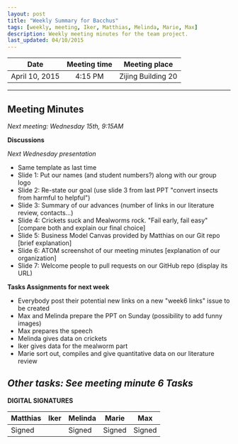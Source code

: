 ```yaml
---
layout: post
title: "Weekly Summary for Bacchus"
tags: [weekly, meeting, Iker, Matthias, Melinda, Marie, Max]
description: Weekly meeting minutes for the team project.
last_updated: 04/10/2015
---
```


|**Date** |**Meeting time**|**Meeting place**
| ------------- |:----------------:|:-------:
|April 10, 2015| 4:15 PM | Zijing Building 20
----------

Meeting Minutes
------
*Next meeting: Wednesday 15th, 9:15AM*

**Discussions**

*Next Wednesday presentation*

* Same template as last time
* Slide 1: Put our names (and student numbers?) along with our group logo
* Slide 2: Re-state our goal (use slide 3 from last PPT "convert insects from harmful to helpful")
* Slide 3: Summary of our advances (number of links in our literature review, contacts...)
* Slide 4: Crickets suck and Mealworms rock. "Fail early, fail easy" [compare both and explain our final choice]
* Slide 5: Business Model Canvas provided by Matthias on our Git repo [brief explanation]
* Slide 6: ATOM screenshot of our meeting minutes [explanation of our organization]
* Slide 7: Welcome people to pull requests on our GitHub repo (display its URL)

**Tasks Assignments for next week**

* Everybody post their potential new links on a new "week6 links" issue to be created
* Max and Melinda prepare the PPT on Sunday (possibility to add funny images)
* Max prepares the speech
* Melinda gives data on crickets
* Iker gives data for the mealworm part
* Marie sort out, compiles and give quantitative data on our literature review


*Other tasks: See meeting minute 6 Tasks*
----------

**DIGITAL SIGNATURES**

|**Matthias** |**Iker**|**Melinda**|**Marie**|**Max**|
|----------------|----------------|----------------|----------------|----------------|
|Signed | |Signed | Signed|Signed |
